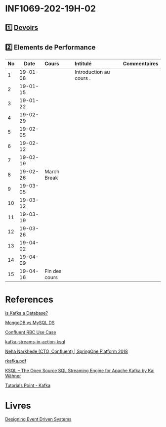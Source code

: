 # INF1069-202-19H-02

## :one: [Devoirs](Devoirs)

## :two: Elements de Performance

|No| Date   | Cours                   | Intitulé                                |  Commentaires    |
|--|--------|:------------------------|:----------------------------------------|:-----------------|
| 1|19-01-08|                         | Introduction au cours .                 |                  |
| 2|19-01-15|                         |                                         |                  |
| 3|19-01-22|                         |                                         |                  |
| 4|19-02-29|                         |                                         |                  |
| 5|19-02-05|                         |                                         |                  |
| 6|19-02-12|                         |                                         |                  |
| 7|19-02-19|                         |                                         |                  |
| 8|19-02-26| March Break             |                                         |                  |
| 9|19-03-05|                         |                                         |                  |
|10|19-03-12|                         |                                         |                  |
|11|19-03-19|                         |                                         |                  |
|12|19-03-26|                         |                                         |                  |
|13|19-04-02|                         |                                         |                  |
|14|19-04-09|                         |                                         |                  |
|15|19-04-16| Fin des cours           |                                         |                  |


# References

[is Kafka a Database?](https://www.youtube.com/watch?v=v2RJQELoM6Y)

[MongoDB vs MySQL DS](https://umu.diva-portal.org/smash/get/diva2:1161166/FULLTEXT01.pdf)

[Confluent RBC Use Case](https://www.youtube.com/watch?v=WTxmHHJcHRc&feature=youtu.be)

[kafka-streams-in-action-ksql](https://freecontent.manning.com/kafka-streams-in-action-ksql/)

[Neha Narkhede (CTO, Confluent) | SpringOne Platform 2018](https://www.youtube.com/watch?v=UC9yFQOJtbQ)

[rkafka.pdf](https://cran.r-project.org/web/packages/rkafka/vignettes/rkafka.pdf)

[KSQL – The Open Source SQL Streaming Engine for Apache Kafka by Kai Wähner](https://www.youtube.com/watch?v=nA-ZKsXNJCQ)

[Tutorials Point - Kafka](https://www.tutorialspoint.com/apache_kafka/)


# Livres

[Designing Event Driven Systems](http://www.benstopford.com/2018/04/27/book-designing-event-driven-systems/)
